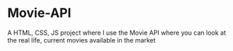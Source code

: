 # Movie-API
A HTML, CSS, JS project where I use the Movie API where you can look at the real life, current movies available in the market
